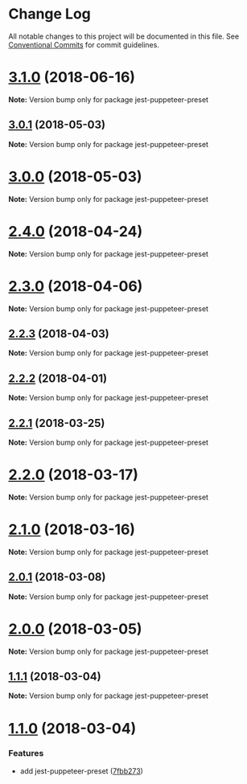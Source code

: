# Change Log

All notable changes to this project will be documented in this file.
See [Conventional Commits](https://conventionalcommits.org) for commit guidelines.

<a name="3.1.0"></a>
# [3.1.0](https://github.com/smooth-code/jest-puppeteer/tree/master/packages/jest-puppeteer-preset/compare/v3.0.1...v3.1.0) (2018-06-16)




**Note:** Version bump only for package jest-puppeteer-preset

<a name="3.0.1"></a>
## [3.0.1](https://github.com/smooth-code/jest-puppeteer/tree/master/packages/jest-puppeteer-preset/compare/v3.0.0...v3.0.1) (2018-05-03)




**Note:** Version bump only for package jest-puppeteer-preset

<a name="3.0.0"></a>
# [3.0.0](https://github.com/smooth-code/jest-puppeteer/tree/master/packages/jest-puppeteer-preset/compare/v2.4.0...v3.0.0) (2018-05-03)




**Note:** Version bump only for package jest-puppeteer-preset

<a name="2.4.0"></a>
# [2.4.0](https://github.com/smooth-code/jest-puppeteer/tree/master/packages/jest-puppeteer-preset/compare/v2.3.0...v2.4.0) (2018-04-24)




**Note:** Version bump only for package jest-puppeteer-preset

<a name="2.3.0"></a>
# [2.3.0](https://github.com/smooth-code/jest-puppeteer/tree/master/packages/jest-puppeteer-preset/compare/v2.2.3...v2.3.0) (2018-04-06)




**Note:** Version bump only for package jest-puppeteer-preset

<a name="2.2.3"></a>
## [2.2.3](https://github.com/smooth-code/jest-puppeteer/tree/master/packages/jest-puppeteer-preset/compare/v2.2.2...v2.2.3) (2018-04-03)




**Note:** Version bump only for package jest-puppeteer-preset

<a name="2.2.2"></a>
## [2.2.2](https://github.com/smooth-code/jest-puppeteer/tree/master/packages/jest-puppeteer-preset/compare/v2.2.1...v2.2.2) (2018-04-01)




**Note:** Version bump only for package jest-puppeteer-preset

<a name="2.2.1"></a>
## [2.2.1](https://github.com/smooth-code/jest-puppeteer/tree/master/packages/jest-puppeteer-preset/compare/v2.2.0...v2.2.1) (2018-03-25)




**Note:** Version bump only for package jest-puppeteer-preset

<a name="2.2.0"></a>
# [2.2.0](https://github.com/smooth-code/jest-puppeteer/tree/master/packages/jest-puppeteer-preset/compare/v2.1.0...v2.2.0) (2018-03-17)




**Note:** Version bump only for package jest-puppeteer-preset

<a name="2.1.0"></a>
# [2.1.0](https://github.com/smooth-code/jest-puppeteer/tree/master/packages/jest-puppeteer-preset/compare/v2.0.1...v2.1.0) (2018-03-16)




**Note:** Version bump only for package jest-puppeteer-preset

<a name="2.0.1"></a>
## [2.0.1](https://github.com/smooth-code/jest-puppeteer/tree/master/packages/jest-puppeteer-preset/compare/v2.0.0...v2.0.1) (2018-03-08)




**Note:** Version bump only for package jest-puppeteer-preset

<a name="2.0.0"></a>
# [2.0.0](https://github.com/smooth-code/jest-puppeteer/tree/master/packages/jest-puppeteer-preset/compare/v1.1.1...v2.0.0) (2018-03-05)




**Note:** Version bump only for package jest-puppeteer-preset

<a name="1.1.1"></a>
## [1.1.1](https://github.com/smooth-code/jest-puppeteer/tree/master/packages/jest-puppeteer-preset/compare/v1.1.0...v1.1.1) (2018-03-04)




**Note:** Version bump only for package jest-puppeteer-preset

<a name="1.1.0"></a>
# [1.1.0](https://github.com/smooth-code/jest-puppeteer/tree/master/packages/jest-puppeteer-preset/compare/v1.0.1...v1.1.0) (2018-03-04)


### Features

* add jest-puppeteer-preset ([7fbb273](https://github.com/smooth-code/jest-puppeteer/tree/master/packages/jest-puppeteer-preset/commit/7fbb273))
